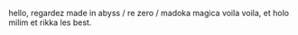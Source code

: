 hello, regardez made in abyss / re zero / madoka magica
voila voila, 
et holo milim et rikka les best.
